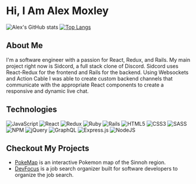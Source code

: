 # Hi, I Am Alex Moxley

![Alex's GitHub stats](https://github-readme-stats.vercel.app/api?username=amoxley-dev&theme=radical&show_icons=true)
[![Top Langs](https://github-readme-stats.vercel.app/api/top-langs/?username=amoxley-dev&layout=compact)](https://github.com/anuraghazra/github-readme-stats)

## About Me

I'm a software engineer with a passion for React, Redux, and Rails. My main project right now is Sidcord, a full stack clone of Discord. Sidcord uses React-Redux for the frontend and Rails for the backend. Using Websockets and Action Cable I was able to create custom backend channels that communicate with the appropriate React components to create a responsive and dynamic live chat.

## Technologies

![JavaScript](https://img.shields.io/badge/javascript-%23323330.svg?style=for-the-badge&logo=javascript&logoColor=%23F7DF1E)
![React](https://img.shields.io/badge/react-%2320232a.svg?style=for-the-badge&logo=react&logoColor=%2361DAFB)
![Redux](https://img.shields.io/badge/redux-%23593d88.svg?style=for-the-badge&logo=redux&logoColor=white)
![Ruby](https://img.shields.io/badge/ruby-%23CC342D.svg?style=for-the-badge&logo=ruby&logoColor=white)
![Rails](https://img.shields.io/badge/rails-%23CC0000.svg?style=for-the-badge&logo=ruby-on-rails&logoColor=white)
![HTML5](https://img.shields.io/badge/html5-%23E34F26.svg?style=for-the-badge&logo=html5&logoColor=white)
![CSS3](https://img.shields.io/badge/css3-%231572B6.svg?style=for-the-badge&logo=css3&logoColor=white)
![SASS](https://img.shields.io/badge/SASS-hotpink.svg?style=for-the-badge&logo=SASS&logoColor=white)
![NPM](https://img.shields.io/badge/NPM-%23000000.svg?style=for-the-badge&logo=npm&logoColor=white)
![jQuery](https://img.shields.io/badge/jquery-%230769AD.svg?style=for-the-badge&logo=jquery&logoColor=white)
![GraphQL](https://img.shields.io/badge/-GraphQL-E10098?style=for-the-badge&logo=graphql&logoColor=white)
![Express.js](https://img.shields.io/badge/express.js-%23404d59.svg?style=for-the-badge&logo=express&logoColor=%2361DAFB)
![NodeJS](https://img.shields.io/badge/node.js-6DA55F?style=for-the-badge&logo=node.js&logoColor=white)

## Checkout My Projects

- [PokeMap](https://amoxley-dev.github.io/PokeMap/) is an interactive Pokemon map of the Sinnoh region.
- [DevFocus](https://devfocus.herokuapp.com/#/) is a job search organizer built for software developers to organize the job search.

